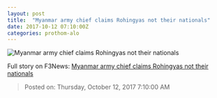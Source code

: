 ```yaml
---
layout: post
title:  "Myanmar army chief claims Rohingyas not their nationals"
date: 2017-10-12 07:10:00Z
categories: prothom-alo
---
```


![Myanmar army chief claims Rohingyas not their nationals](http://en.prothom-alo.com/contents/cache/images/1200x630x1/uploads/media/2017/10/12/d0453ec53cbeb6fda7898d5ac79dfd3a-Rohingya.jpg?jadewits_media_id=151875)




Full story on F3News: [Myanmar army chief claims Rohingyas not their nationals](http://www.f3nws.com/n/JB2YFE)

> Posted on: Thursday, October 12, 2017 7:10:00 AM
